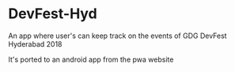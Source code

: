 # DevFest-Hyd
An app where user's can keep track on the events of GDG DevFest Hyderabad 2018

It's ported to an android app from the pwa website




